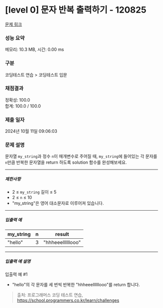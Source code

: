 # [level 0] 문자 반복 출력하기 - 120825 

[문제 링크](https://school.programmers.co.kr/learn/courses/30/lessons/120825) 

### 성능 요약

메모리: 10.3 MB, 시간: 0.00 ms

### 구분

코딩테스트 연습 > 코딩테스트 입문

### 채점결과

정확성: 100.0<br/>합계: 100.0 / 100.0

### 제출 일자

2024년 10월 11일 09:06:03

### 문제 설명

<p>문자열 <code>my_string</code>과 정수 <code>n</code>이 매개변수로 주어질 때, <code>my_string</code>에 들어있는 각 문자를 <code>n</code>만큼 반복한 문자열을 return 하도록 solution 함수를 완성해보세요.</p>

<hr>

<h5>제한사항</h5>

<ul>
<li>2 ≤ <code>my_string</code> 길이 ≤ 5</li>
<li>2 ≤ <code>n</code> ≤ 10</li>
<li>"my_string"은 영어 대소문자로 이루어져 있습니다.</li>
</ul>

<hr>

<h5>입출력 예</h5>
<table class="table">
        <thead><tr>
<th>my_string</th>
<th>n</th>
<th>result</th>
</tr>
</thead>
        <tbody><tr>
<td>"hello"</td>
<td>3</td>
<td>"hhheeellllllooo"</td>
</tr>
</tbody>
      </table>
<hr>

<h5>입출력 예 설명</h5>

<p>입출력 예 #1</p>

<ul>
<li>"hello"의 각 문자를 세 번씩 반복한 "hhheeellllllooo"를 return 합니다.</li>
</ul>


> 출처: 프로그래머스 코딩 테스트 연습, https://school.programmers.co.kr/learn/challenges